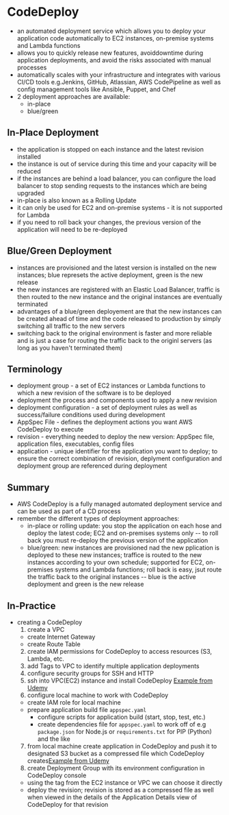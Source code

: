 # CodeDeploy
- an automated deployment service which allows you to deploy your application code automatically to EC2 instances, on-premise systems and Lambda functions
- allows you to quickly release new features, avoiddowntime during application deployments, and avoid the risks associated with manual processes
- automatically scales with your infrastructure and integrates with various CI/CD tools e.g.Jenkins, GitHub, Atlassian, AWS CodePipeline as well as config management tools like Ansible, Puppet, and Chef
- 2 deployment approaches are available:
  - in-place
  - blue/green

## In-Place Deployment
- the application is stopped on each instance and the latest revision installed
- the instance is out of service during this time and your capacity will be reduced
- if the instances are behind a load balancer, you can configure the load balancer to stop sending requests to the instances which are being upgraded
- in-place is also known as a Rolling Update
- it can only be used for EC2 and on-premise systems - it is not supported for Lambda
- if you need to roll back your changes, the previous version of the application will need to be re-deployed

## Blue/Green Deployment
- instances are provisioned and the latest version is installed on the new instances; blue represets the active deployment, green is the new release
- the new instances are registered with an Elastic Load Balancer, traffic is then routed to the new instance and the original instances are eventually terminated
- advantages of a blue/green deployement are that the new instances can be created ahead of time and the code released to production by simply switching all traffic to the new servers
- switching back to the original environment is faster and more reliable and is just a case for routing the traffic back to the originl servers (as long as you haven't terminated them)

## Terminology
- deployment group - a set of EC2 instances or Lambda functions to which a new revision of the software is to be deployed
- deployment the process and components used to apply a new revision
- deployment configuration - a set of deployment rules as well as success/failure conditions used during development
- AppSpec File - defines the deployment actions you want AWS CodeDeploy to execute
- revision - everything needed to deploy the new version: AppSpec file, application files, executables, config files
- application - unique identifier for the application you want to deploy; to ensure the correct combination of revision, deplyment configuration and deployment group are referenced during deployment

## Summary
- AWS CodeDeploy is a fully managed automated deployment service and can be used as part of a CD process
- remember the different types of deployment approaches:
  - in-place or rolling update: you stop the application on each hose and deploy the latest code; EC2 and on-premises systems only -- to roll back you must re-deploy the previous version of the application
  - blue/green: new instances are provisioned nad the new pplication is deployed to these new instances; traffice is routed to the new instances according to your own schedule; supported for EC2, on-premises systems and Lambda functions; roll back is easy, jsut route the traffic back to the original instances -- blue is the active deployment and green is the new release

## In-Practice
- creating a CodeDeploy
  1. create a VPC
    - create Internet Gateway
    - create Route Table
  2.  create IAM permissions for CodeDeploy to access resources (S3, Lambda, etc.
  3. add Tags to VPC to identify multiple application deployments
  4. configure security groups for SSH and HTTP
  5. ssh into VPC(EC2) instance and install CodeDeploy [Example from Udemy](https://www.udemy.com/aws-certified-developer-associate/learn/v4/t/lecture/6502118?start=0)
  6. configure local machine to work with CodeDeploy
    - create IAM role for local machine
    - prepare application build file `appspec.yaml`
      - configure scripts for application build (start, stop, test, etc.)
      - create dependencies file for `appspec.yaml` to work off of e.g `package.json` for Node.js or `requirements.txt` for PIP (Python) and the like
  7. from local machine create application in CodeDeploy and push it to designated S3 bucket as a compressed file which CodeDeploy creates[Example from Udemy](https://www.udemy.com/aws-certified-developer-associate/learn/v4/t/lecture/2314496?start=0)
  8. create Deployment Group with its environment configuration in CodeDeploy console
    - using the tag from the EC2 instance or VPC we can choose it directly
    - deploy the revision; revision is stored as a compressed file as well when viewed in the details of the Application Details view of CodeDeploy for that revision